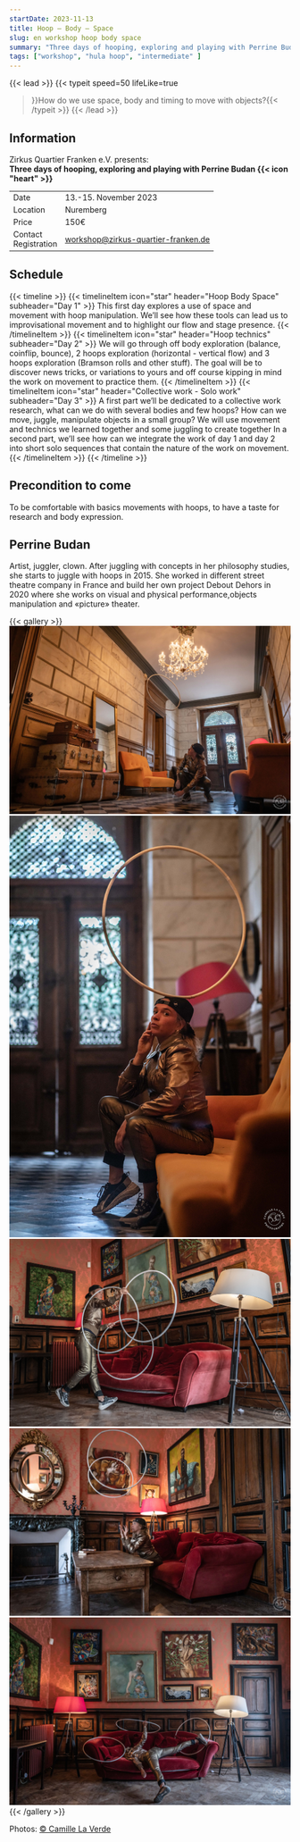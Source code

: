 ```yaml
---
startDate: 2023-11-13
title: Hoop – Body – Space
slug: en workshop hoop body space
summary: "Three days of hooping, exploring and playing with Perrine Budan."
tags: ["workshop", "hula hoop", "intermediate" ]
---
```

{{< lead >}}
{{< typeit
  speed=50
  lifeLike=true
>}}How do we use space, body and timing to move with objects?{{< /typeit >}}
{{< /lead >}}

## Information
Zirkus Quartier Franken e.V. presents:  
**Three days of hooping, exploring and playing with Perrine Budan {{< icon "heart" >}}**
 
|||
|---|---|
|Date|13.-15. November 2023|
|Location|Nuremberg|
|Price|150€ |
|Contact<br>Registration|workshop@zirkus-quartier-franken.de|


## Schedule

{{< timeline >}}
{{< timelineItem icon="star" header="Hoop Body Space" subheader="Day 1" >}}
This first day explores a use of space and movement with hoop manipulation. We’ll see how these tools can lead us to improvisational movement and to highlight our flow and stage presence. 
{{< /timelineItem >}}
{{< timelineItem icon="star" header="Hoop technics" subheader="Day 2" >}}
We will go through off body exploration (balance, coinflip, bounce), 2 hoops exploration (horizontal - vertical flow) and 3 hoops exploration (Bramson rolls and other stuff). The goal will be to discover news tricks, or variations to yours and off course kipping in mind the work on movement to practice them. 
{{< /timelineItem >}}
{{< timelineItem icon="star" header="Collective work - Solo work" subheader="Day 3" >}}
A first part we’ll be dedicated to a collective work research, what can we do with several bodies and few hoops? How can we move, juggle, manipulate objects in a small group? We will use movement and technics we learned together and some juggling to create together In a second part, we’ll see how can we integrate the work of day 1 and day 2 into short solo sequences that contain the nature of the work on movement.
{{< /timelineItem >}}
{{< /timeline >}}

## Precondition to come
To be comfortable with basics movements with hoops, to have a taste for research and body expression. 

## Perrine Budan
Artist, juggler, clown. After juggling with concepts in her philosophy studies, she starts to juggle with hoops in 2015. She worked in different street theatre company in France and build her own project Debout Dehors in 2020 where she works on visual and physical performance,objects manipulation and «picture» theater.

{{< gallery >}}
  <img src="gallery/01.jpg" class="grid-w33" />
  <img src="gallery/02.jpg" class="grid-w33" />
  <img src="gallery/03.jpg" class="grid-w33" />
  <img src="gallery/04.jpg" class="grid-w33" />
  <img src="gallery/05.jpg" class="grid-w33" />
{{< /gallery >}}

Photos: [© Camille La Verde](https://camillelaverde.com/)